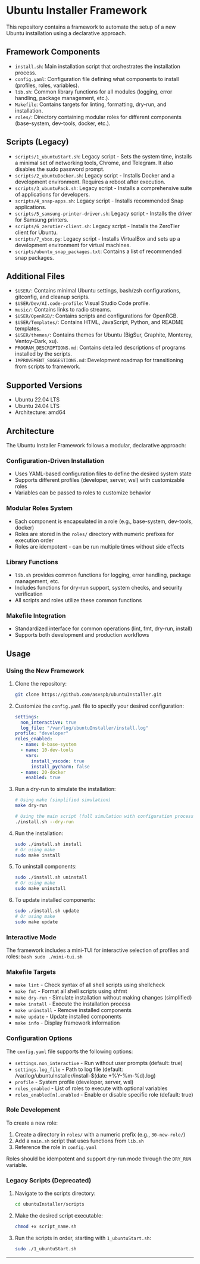 # Ubuntu Installer Framework

This repository contains a framework to automate the setup of a new Ubuntu installation using a declarative approach.

## Framework Components

*   `install.sh`: Main installation script that orchestrates the installation process.
*   `config.yaml`: Configuration file defining what components to install (profiles, roles, variables).
*   `lib.sh`: Common library functions for all modules (logging, error handling, package management, etc.).
*   `Makefile`: Contains targets for linting, formatting, dry-run, and installation.
*   `roles/`: Directory containing modular roles for different components (base-system, dev-tools, docker, etc.).

## Scripts (Legacy)

*   `scripts/1_ubuntuStart.sh`: Legacy script - Sets the system time, installs a minimal set of networking tools, Chrome, and Telegram. It also disables the sudo password prompt.
*   `scripts/2_ubuntuDocker.sh`: Legacy script - Installs Docker and a development environment. Requires a reboot after execution.
*   `scripts/3_ubuntuPack.sh`: Legacy script - Installs a comprehensive suite of applications for developers.
*   `scripts/4_snap-apps.sh`: Legacy script - Installs recommended Snap applications.
*   `scripts/5_samsung-printer-driver.sh`: Legacy script - Installs the driver for Samsung printers.
*   `scripts/6_zerotier-client.sh`: Legacy script - Installs the ZeroTier client for Ubuntu.
*   `scripts/7_vbox.py`: Legacy script - Installs VirtualBox and sets up a development environment for virtual machines.
*   `scripts/ubuntu_snap_packages.txt`: Contains a list of recommended snap packages.

## Additional Files

*   `$USER/`: Contains minimal Ubuntu settings, bash/zsh configurations, gitconfig, and cleanup scripts.
*   `$USER/Dev/AI.code-profile`: Visual Studio Code profile.
*   `music/`: Contains links to radio streams.
*   `$USER/OpenRGB/`: Contains scripts and configurations for OpenRGB.
*   `$USER/Templates/`: Contains HTML, JavaScript, Python, and README templates.
*   `$USER/themes/`: Contains themes for Ubuntu (BigSur, Graphite, Monterey, Ventoy-Dark, xu).
*   `PROGRAM_DESCRIPTIONS.md`: Contains detailed descriptions of programs installed by the scripts.
*   `IMPROVEMENT_SUGGESTIONS.md`: Development roadmap for transitioning from scripts to framework.

## Supported Versions

*   Ubuntu 22.04 LTS
*   Ubuntu 24.04 LTS
*   Architecture: amd64

## Architecture

The Ubuntu Installer Framework follows a modular, declarative approach:

### Configuration-Driven Installation
* Uses YAML-based configuration files to define the desired system state
* Supports different profiles (developer, server, wsl) with customizable roles
* Variables can be passed to roles to customize behavior

### Modular Roles System
* Each component is encapsulated in a role (e.g., base-system, dev-tools, docker)
* Roles are stored in the `roles/` directory with numeric prefixes for execution order
* Roles are idempotent - can be run multiple times without side effects

### Library Functions
* `lib.sh` provides common functions for logging, error handling, package management, etc.
* Includes functions for dry-run support, system checks, and security verification
* All scripts and roles utilize these common functions

### Makefile Integration
* Standardized interface for common operations (lint, fmt, dry-run, install)
* Supports both development and production workflows

## Usage

### Using the New Framework

1. Clone the repository:
    ```bash
    git clone https://github.com/asvspb/ubuntuInstaller.git
    ```
2. Customize the `config.yaml` file to specify your desired configuration:
    ```yaml
    settings:
      non_interactive: true
      log_file: "/var/log/ubuntuInstaller/install.log"
    profile: "developer"
    roles_enabled:
      - name: 0-base-system
      - name: 10-dev-tools
        vars:
          install_vscode: true
          install_pycharm: false
      - name: 20-docker
        enabled: true
    ```
3. Run a dry-run to simulate the installation:
    ```bash
    # Using make (simplified simulation)
    make dry-run
    
    # Using the main script (full simulation with configuration processing)
    ./install.sh --dry-run
    ```
4. Run the installation:
    ```bash
    sudo ./install.sh install
    # Or using make
    sudo make install
    ```
5. To uninstall components:
    ```bash
    sudo ./install.sh uninstall
    # Or using make
    sudo make uninstall
    ```
6. To update installed components:
    ```bash
    sudo ./install.sh update
    # Or using make
    sudo make update
    ```

### Interactive Mode
The framework includes a mini-TUI for interactive selection of profiles and roles:
    ```bash
    sudo ./mini-tui.sh
    ```

### Makefile Targets

* `make lint` - Check syntax of all shell scripts using shellcheck
* `make fmt` - Format all shell scripts using shfmt
* `make dry-run` - Simulate installation without making changes (simplified)
* `make install` - Execute the installation process
* `make uninstall` - Remove installed components
* `make update` - Update installed components
* `make info` - Display framework information

### Configuration Options

The `config.yaml` file supports the following options:

* `settings.non_interactive` - Run without user prompts (default: true)
* `settings.log_file` - Path to log file (default: /var/log/ubuntuInstaller/install-$(date +%Y-%m-%d).log)
* `profile` - System profile (developer, server, wsl)
* `roles_enabled` - List of roles to execute with optional variables
* `roles_enabled[n].enabled` - Enable or disable specific role (default: true)

### Role Development

To create a new role:
1. Create a directory in `roles/` with a numeric prefix (e.g., `30-new-role/`)
2. Add a `main.sh` script that uses functions from `lib.sh`
3. Reference the role in `config.yaml`

Roles should be idempotent and support dry-run mode through the `DRY_RUN` variable.

### Legacy Scripts (Deprecated)

1. Navigate to the scripts directory:
    ```bash
    cd ubuntuInstaller/scripts
    ```
2. Make the desired script executable:
    ```bash
    chmod +x script_name.sh
    ```
3. Run the scripts in order, starting with `1_ubuntuStart.sh`:
    ```bash
    sudo ./1_ubuntuStart.sh
    ```




---